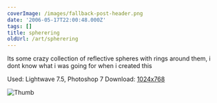 ```yaml
---
coverImage: /images/fallback-post-header.png
date: '2006-05-17T22:00:48.000Z'
tags: []
title: spherering
oldUrl: /art/spherering
---
```


Its some crazy collection of reflective spheres with rings around them, i dont know what i was going for when i created this

Used: Lightwave 7.5, Photoshop 7
Download: [1024x768](https://www.mikecann.co.uk/Images/Art-Full/spherering.jpg)

![Thumb](https://www.mikecann.co.uk/Images/Art-Thumbs/spherering.gif "Thumb")
